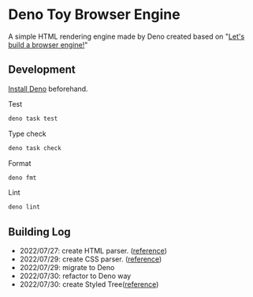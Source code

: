 # Deno Toy Browser Engine

A simple HTML rendering engine made by Deno created based on "[Let's build a browser engine!](https://limpet.net/mbrubeck/2014/08/08/toy-layout-engine-1.html)"

## Development

[Install Deno](https://deno.land/manual/getting_started/installation)
beforehand.

Test

```bash
deno task test
```

Type check

```bash
deno task check
```

Format

```bash
deno fmt
```

Lint

```bash
deno lint
```

## Building Log

- 2022/07/27: create HTML parser.
  ([reference](https://limpet.net/mbrubeck/2014/08/11/toy-layout-engine-2.html))
- 2022/07/29: create CSS parser.
  ([reference](https://limpet.net/mbrubeck/2014/08/13/toy-layout-engine-3-css.html))
- 2022/07/29: migrate to Deno
- 2022/07/30: refactor to Deno way
- 2022/07/30: create Styled Tree([reference](https://limpet.net/mbrubeck/2014/08/23/toy-layout-engine-4-style.html))
